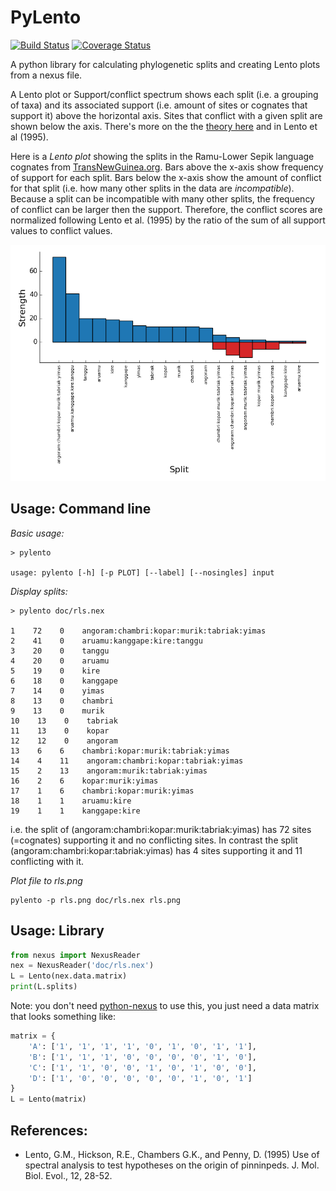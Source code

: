 # PyLento

[![Build Status](https://travis-ci.org/SimonGreenhill/pylento.svg?branch=master)](https://travis-ci.org/SimonGreenhill/pylento)
[![Coverage Status](https://coveralls.io/repos/SimonGreenhill/pylento/badge.svg?branch=master&service=github)](https://coveralls.io/github/SimonGreenhill/pylento?branch=master)

A python library for calculating phylogenetic splits and creating Lento plots from a nexus file.

A Lento plot or Support/conflict spectrum shows each split (i.e. a grouping of taxa) and its associated support (i.e. amount of sites or cognates that support it) above the horizontal axis. Sites that conflict with a given split are shown below the axis. There's more on the the [theory here](https://www.ctu.edu.vn/~dvxe/Bioinformatic/Software/BIT%20Software/theory.html) and in Lento et al (1995). 

Here is a *Lento plot* showing the splits in the Ramu-Lower Sepik language cognates from [TransNewGuinea.org](http://transnewguinea.org). Bars above the 
x-axis show frequency of support for each split. Bars below the x-axis show the
amount of conflict for that split (i.e. how many other splits in the data are _incompatible_). Because a split can be incompatible with many other splits, the
frequency of conflict can be larger then the support. Therefore, the conflict
scores are normalized following Lento et al. (1995) by the ratio of the sum of all support values to conflict values.

![Lento Plot](https://github.com/SimonGreenhill/pylento/blob/master/doc/rls.png)

## Usage: Command line

*Basic usage:*

```shell
> pylento

usage: pylento [-h] [-p PLOT] [--label] [--nosingles] input
```

*Display splits:*

```shell
> pylento doc/rls.nex

1    72    0    angoram:chambri:kopar:murik:tabriak:yimas
2    41    0    aruamu:kanggape:kire:tanggu
3    20    0    tanggu
4    20    0    aruamu
5    19    0    kire
6    18    0    kanggape
7    14    0    yimas
8    13    0    chambri
9    13    0    murik
10    13    0    tabriak
11    13    0    kopar
12    12    0    angoram
13    6    6    chambri:kopar:murik:tabriak:yimas
14    4    11    angoram:chambri:kopar:tabriak:yimas
15    2    13    angoram:murik:tabriak:yimas
16    2    6    kopar:murik:yimas
17    1    6    chambri:kopar:murik:yimas
18    1    1    aruamu:kire
19    1    1    kanggape:kire
```

i.e. the split of (angoram:chambri:kopar:murik:tabriak:yimas) has 72 sites (=cognates) supporting it
and no conflicting sites. In contrast the split (angoram:chambri:kopar:tabriak:yimas) has 4 sites 
supporting it and 11 conflicting with it.

*Plot file to rls.png*

```shell
pylento -p rls.png doc/rls.nex rls.png
```

## Usage: Library

```python
from nexus import NexusReader
nex = NexusReader('doc/rls.nex')
L = Lento(nex.data.matrix)
print(L.splits)
```
Note: you don't need [python-nexus](https://pypi.python.org/pypi/python-nexus/1.35) to use this, you just need a data matrix that looks something 
like:

```python
matrix = {
    'A': ['1', '1', '1', '1', '0', '1', '0', '1', '1'],
    'B': ['1', '1', '1', '0', '0', '0', '0', '1', '0'],
    'C': ['1', '1', '0', '0', '1', '0', '1', '0', '0'],
    'D': ['1', '0', '0', '0', '0', '0', '1', '0', '1']
}
L = Lento(matrix)
```


## References:

* Lento, G.M., Hickson, R.E., Chambers G.K., and Penny, D. (1995) Use of spectral analysis to test hypotheses on the origin of pinninpeds. J. Mol. Biol. Evol., 12, 28-52. 
